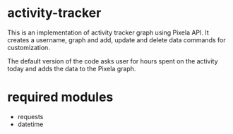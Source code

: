 # activity-tracker
This is an implementation of activity tracker graph using Pixela API. It creates a username, graph and add, update and delete data commands for customization.

The default version of the code asks user for hours spent on the activity today and adds the data to the Pixela graph.

# required modules
- requests
- datetime
